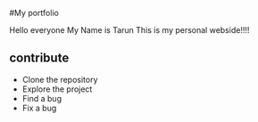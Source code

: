 #My portfolio

Hello everyone
My Name is Tarun This is my personal webside!!!!

## contribute
* Clone the repository
* Explore the project
* Find a bug
* Fix a bug